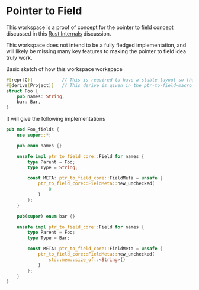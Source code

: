 # Pointer to Field

This workspace is a proof of concept for the pointer to field concept discussed in this [Rust Internals](https://internals.rust-lang.org/t/idea-pointer-to-field/10061) discussion.

This workspace does not intend to be a fully fledged implementation, and will likely be missing many key features to making the pointer to field idea truly work.

Basic sketch of how this workspace workspace

```rust
#[repr(C)]           // This is required to have a stable layout so that we can create the correct field offsets
#[derive(Project)]   // This derive is given in the ptr-to-field-macro crate
struct Foo {
    pub names: String,
    bar: Bar,
}
```

It will give the following implementations

```rust
pub mod Foo_fields {
    use super::*;

    pub enum names {}

    unsafe impl ptr_to_field_core::Field for names {
        type Parent = Foo;
        type Type = String;

        const META: ptr_to_field_core::FieldMeta = unsafe {
            ptr_to_field_core::FieldMeta::new_unchecked(
                0
            )
        };
    }

    pub(super) enum bar {}

    unsafe impl ptr_to_field_core::Field for names {
        type Parent = Foo;
        type Type = Bar;

        const META: ptr_to_field_core::FieldMeta = unsafe {
            ptr_to_field_core::FieldMeta::new_unchecked(
                std::mem::size_of::<String>()
            )
        };
    }
}
```
